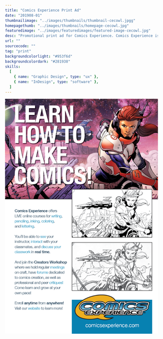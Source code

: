 ```yaml
---
title: "Comics Experience Print Ad"
date: "201908-01"
thumbnailimage: "../images/thumbnails/thumbnail-cecowl.jpgg"
homepagethumb: "../images/thumbnails/homepage-cecowl.jpg"
featuredimage: "../images/featuredimages/featured-image-cecowl.jpg"
desc: "Promotional print ad for Comics Experience. Comics Experience is all about learning how to make comics, and fortunately I had some terrific art assets available to me that showed various stages of putting a comic panel together, from pencils to inks to colors. I decided to start with the finished, colored art, making it big and bold and the centerpiece of the ad. Then I showed the process of inks and pencils, in comic panel format, overlapping the main image to give the ad a sense of dimension. In addition to the beautiful art, I wanted a big headline to attract the eye and immediately tell the reader what the ad was about. “Learn How To Make Comics” sums up Comics Experience very succinctly. My goal was that even a quick scan of the ad would get the point across. This ad appeared in issue #1 of C.O.W.L. from Image Comics."
url: ""
sourcecode: ""
tag: "print"
backgroundcolorlight: "#953f6d"
backgroundcolordark: "#281938"
skills:
  [
    { name: "Graphic Design", type: "ux" },
    { name: "InDesign", type: "software" },
  ]
---
```


![alt text](../images/print/CE_COWL_ad.png "CE Ad")
